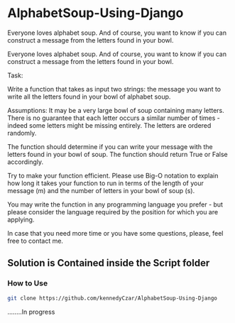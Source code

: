 # AlphabetSoup-Using-Django
Everyone loves alphabet soup.  And of course, you want to know if you can construct a message from the letters found in your bowl.

Everyone loves alphabet soup.  And of course, you want to know if you can construct a message from the letters found in your bowl.

Task:

Write a function that takes as input two strings:
the message you want to write
all the letters found in your bowl of alphabet soup.

Assumptions:
It may be a very large bowl of soup containing many letters.
There is no guarantee that each letter occurs a similar number of times - indeed some letters might be missing entirely.
The letters are ordered randomly.

The function should determine if you can write your message with the letters found in your bowl of soup. The function should return True or False accordingly.

Try to make your function efficient.  Please use Big-O notation to explain how long it takes your function to run in terms of the length of your message (m) and the number of letters in your bowl of soup (s).

You may write the function in any programming language you prefer - but please consider the language required by the position for which you are applying.


In case that you need more time or you have some questions, please, feel free to contact me.  

## Solution is Contained inside the Script folder
### How to Use

```bash
git clone https://github.com/kennedyCzar/AlphabetSoup-Using-Django
```

........In progress
